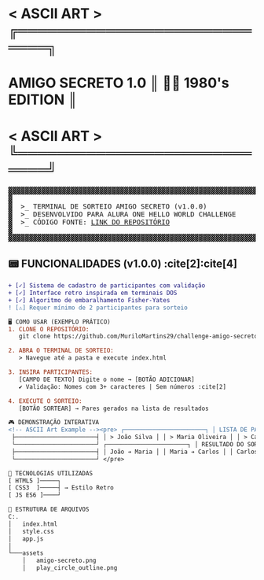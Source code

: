 # < ASCII ART > ╔════════════════════════════╗
#  AMIGO SECRETO 1.0        ║  🎅🏻 1980's EDITION  ║
# < ASCII ART > ╚════════════════════════════╝

<!-- Retro Terminal Style -->
<pre>
▓▓▓▓▓▓▓▓▓▓▓▓▓▓▓▓▓▓▓▓▓▓▓▓▓▓▓▓▓▓▓▓▓▓▓▓▓▓▓▓▓▓▓▓▓▓▓▓▓▓▓▓▓▓▓▓▓▓▓▓▓▓▓▓▓▓▓▓▓▓▓▓▓▓▓▓▓▓
▓                                                                           ▓
▓  >_ TERMINAL DE SORTEIO AMIGO SECRETO (v1.0.0)                            ▓
▓  >_ DESENVOLVIDO PARA ALURA ONE HELLO WORLD CHALLENGE                     ▓
▓  >_ CÓDIGO FONTE: <a href="https://github.com/MuriloMartins29/challenge-amigo-secreto-HelloOne-ALURA">LINK DO REPOSITÓRIO</a>                      ▓
▓                                                                           ▓
▓▓▓▓▓▓▓▓▓▓▓▓▓▓▓▓▓▓▓▓▓▓▓▓▓▓▓▓▓▓▓▓▓▓▓▓▓▓▓▓▓▓▓▓▓▓▓▓▓▓▓▓▓▓▓▓▓▓▓▓▓▓▓▓▓▓▓▓▓▓▓▓▓▓▓▓▓▓
</pre>

## 📟 FUNCIONALIDADES (v1.0.0) :cite[2]:cite[4]
```diff
+ [✓] Sistema de cadastro de participantes com validação
+ [✓] Interface retro inspirada em terminais DOS
+ [✓] Algoritmo de embaralhamento Fisher-Yates
! [⚠] Requer mínimo de 2 participantes para sorteio

🖥️ COMO USAR (EXEMPLO PRÁTICO)
1. CLONE O REPOSITÓRIO:
   git clone https://github.com/MuriloMartins29/challenge-amigo-secreto-HelloOne-ALURA.git

2. ABRA O TERMINAL DE SORTEIO:
   > Navegue até a pasta e execute index.html

3. INSIRA PARTICIPANTES:
   [CAMPO DE TEXTO] Digite o nome → [BOTÃO ADICIONAR]
   ✔ Validação: Nomes com 3+ caracteres | Sem números :cite[2]

4. EXECUTE O SORTEIO:
   [BOTÃO SORTEAR] → Pares gerados na lista de resultados

🎮 DEMONSTRAÇÃO INTERATIVA
<!-- ASCII Art Example --><pre> ┌───────────────────────┐ │ LISTA DE PARTICIPANTES│
 ├───────────────────────┤ │ > João Silva │ │ > Maria Oliveira │ │ > Carlos Souza │
 └───────────────────────┘ ┌───────────────────────┐ │ RESULTADO DO SORTEIO │
 ├───────────────────────┤ │ João ➔ Maria │ │ Maria ➔ Carlos │ │ Carlos ➔ João │
 └───────────────────────┘ </pre>

🔧 TECNOLOGIAS UTILIZADAS
[ HTML5 ]─────┐
[ CSS3  ]─────┤ → Estilo Retro
[ JS ES6 ]────┘

📁 ESTRUTURA DE ARQUIVOS
C:.
│   index.html
│   style.css
│   app.js
│
└───assets
    │   amigo-secreto.png
    │   play_circle_outline.png
